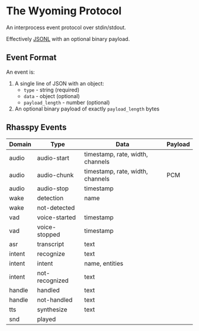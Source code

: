 # The Wyoming Protocol

An interprocess event protocol over stdin/stdout.

Effectively [JSONL](https://jsonlines.org/) with an optional binary payload.


## Event Format

An event is:

1. A single line of JSON with an object:
    * `type` - string (required)
    * `data` - object (optional)
    * `payload_length` - number (optional)
2. An optional binary payload of exactly `payload_length` bytes


## Rhasspy Events

| Domain | Type           | Data                             | Payload |
|--------|----------------|----------------------------------|---------|
| audio  | audio-start    | timestamp, rate, width, channels |         |
| audio  | audio-chunk    | timestamp, rate, width, channels | PCM     |
| audio  | audio-stop     | timestamp                        |         |
| wake   | detection      | name                             |         |
| wake   | not-detected   |                                  |         |
| vad    | voice-started  | timestamp                        |         |
| vad    | voice-stopped  | timestamp                        |         |
| asr    | transcript     | text                             |         |
| intent | recognize      | text                             |         |
| intent | intent         | name, entities                   |         |
| intent | not-recognized | text                             |         |
| handle | handled        | text                             |         |
| handle | not-handled    | text                             |         |
| tts    | synthesize     | text                             |         |
| snd    | played         |                                  |         |
